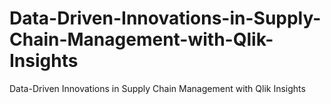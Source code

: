 # Data-Driven-Innovations-in-Supply-Chain-Management-with-Qlik-Insights
Data-Driven Innovations in Supply Chain Management with Qlik Insights
